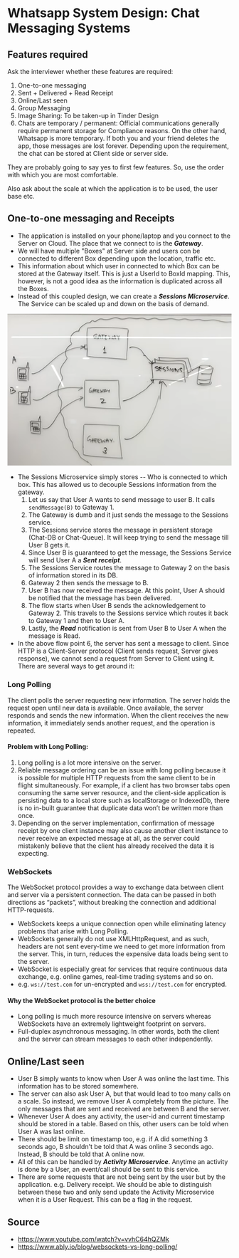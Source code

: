 # Whatsapp System Design: Chat Messaging Systems

## Features required
Ask the interviewer whether these features are required:
1. One-to-one messaging
3. Sent + Delivered + Read Receipt
4. Online/Last seen
2. Group Messaging
5. Image Sharing: To be taken-up in Tinder Design
6. Chats are temporary / permanent: Official communications generally require permanent storage for Compliance reasons. On the other hand, Whatsapp is more temporary. If both you and your friend deletes the app, those messages are lost forever. Depending upon the requirement, the chat can be stored at Client side or server side.

They are probably going to say yes to first few features. So, use the order with which you are most comfortable.

Also ask about the scale at which the application is to be used, the user base etc.

## One-to-one messaging and Receipts
* The application is installed on your phone/laptop and you connect to the Server on Cloud. The place that we connect to is the ***Gateway***.
* We will have multiple "Boxes" at Server side and users con be connected to different Box depending upon the location, traffic etc. 
* This information about which user in connected to which Box can be stored at the Gateway itself. This is just a UserId to BoxId mapping. This, however, is not a good idea as the information is duplicated across all the Boxes.
* Instead of this coupled design, we can create a ***Sessions Microservice***. The Service can be scaled up and down on the basis of demand.

![Sessions Microservice](../Images/SessionsMicroservice.png)

* The Sessions Microservice simply stores -- Who is connected to which box. This has allowed us to decouple Sessions information from the gateway.
  1. Let us say that User A wants to send message to user B. It calls `sendMessage(B)` to Gateway 1.
  2. The Gateway is dumb and it just sends the message to the Sessions service. 
  3. The Sessions service stores the message in persistent storage (Chat-DB or Chat-Queue). It will keep trying to send the message till User B gets it.
  4. Since User B is guaranteed to get the message, the Sessions Service will send User A a ***Sent receipt***.
  5. The Sessions Service routes the message to Gateway 2 on the basis of information stored in its DB.
  6. Gateway 2 then sends the message to B.
  7. User B has now received the message. At this point, User A should be notified that the message has been delivered.
  8. The flow starts when User B sends the acknowledgement to Gateway 2. This travels to the Sessions service which routes it back to Gateway 1 and then to User A.
  9. Lastly, the ***Read*** notification is sent from User B to User A when the message is Read.
* In the above flow point 6, the server has sent a message to client. Since HTTP is a Client-Server protocol (Client sends request, Server gives response), we cannot send a request from Server to Client using it. There are several ways to get around it:

### Long Polling
The client polls the server requesting new information. The server holds the request open until new data is available. Once available, the server responds and sends the new information. When the client receives the new information, it immediately sends another request, and the operation is repeated.

#### Problem with Long Polling:
1. Long polling is a lot more intensive on the server.
2. Reliable message ordering can be an issue with long polling because it is possible for multiple HTTP requests from the same client to be in flight simultaneously. For example, if a client has two browser tabs open consuming the same server resource, and the client-side application is persisting data to a local store such as localStorage or IndexedDb, there is no in-built guarantee that duplicate data won’t be written more than once.
3. Depending on the server implementation, confirmation of message receipt by one client instance may also cause another client instance to never receive an expected message at all, as the server could mistakenly believe that the client has already received the data it is expecting.

### WebSockets
The WebSocket protocol provides a way to exchange data between client and server via a persistent connection. The data can be passed in both directions as “packets”, without breaking the connection and additional HTTP-requests.
* WebSockets keeps a unique connection open while eliminating latency problems that arise with Long Polling.
* WebSockets generally do not use XMLHttpRequest, and as such, headers are not sent every-time we need to get more information from the server. This, in turn, reduces the expensive data loads being sent to the server.
* WebSocket is especially great for services that require continuous data exchange, e.g. online games, real-time trading systems and so on.
* e.g. `ws://test.com` for un-encrypted and `wss://test.com` for encrypted.

#### Why the WebSocket protocol is the better choice
* Long polling is much more resource intensive on servers whereas WebSockets have an extremely lightweight footprint on servers. 
* Full-duplex asynchronous messaging. In other words, both the client and the server can stream messages to each other independently.

## Online/Last seen
* User B simply wants to know when User A was online the last time. This information has to be stored somewhere.
* The server can also ask User A, but that would lead to too many calls on a scale. So instead, we remove User A completely from the picture. The only messages that are sent and received are between B and the server.
* Whenever User A does any activity, the user-id and current timestamp should be stored in a table. Based on this, other users can be told when User A was last online.
* There should be limit on timestamp too, e.g. if A did something 3 seconds ago, B shouldn't be told that A was online 3 seconds ago. Instead, B should be told that A online now.
* All of this can be handled by ***Activity Microservice***. Anytime an activity is done by a User, an event/call should be sent to this service.
* There are some requests that are not being sent by the user but by the application. e.g. Delivery receipt. We should be able to distinguish between these two and only send update the Activity Microservice when it is a User Request. This can be a flag in the request.

## Source
* https://www.youtube.com/watch?v=vvhC64hQZMk
* https://www.ably.io/blog/websockets-vs-long-polling/
